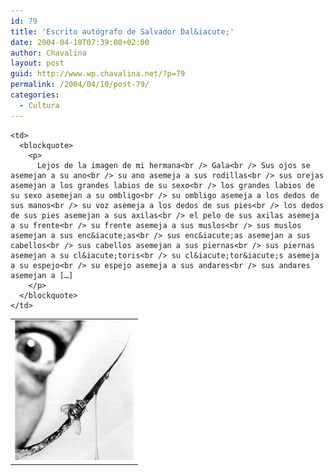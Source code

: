 ```yaml
---
id: 79
title: 'Escrito autógrafo de Salvador Dal&iacute;'
date: 2004-04-10T07:39:08+02:00
author: Chavalina
layout: post
guid: http://www.wp.chavalina.net/?p=79
permalink: /2004/04/10/post-79/
categories:
  - Cultura
---
```

<table  border="0">
  <tr valign="middle">
    <td align="right">
      <img src="/imagenes/fotos/dali.jpg" width="190" height="224" />
    </td>
    
    <td>
      <blockquote>
        <p>
          Lejos de la imagen de mi hermana<br /> Gala<br /> Sus ojos se asemejan a su ano<br /> su ano asemeja a sus rodillas<br /> sus orejas asemejan a los grandes labios de su sexo<br /> los grandes labios de su sexo asemejan a su ombligo<br /> su ombligo asemeja a los dedos de sus manos<br /> su voz asemeja a los dedos de sus pies<br /> los dedos de sus pies asemejan a sus axilas<br /> el pelo de sus axilas asemeja a su frente<br /> su frente asemeja a sus muslos<br /> sus muslos asemejan a sus enc&iacute;as<br /> sus enc&iacute;as asemejan a sus cabellos<br /> sus cabellos asemejan a sus piernas<br /> sus piernas asemejan a su cl&iacute;toris<br /> su cl&iacute;tor&iacute;s asemeja a su espejo<br /> su espejo asemeja a sus andares<br /> sus andares asemejan a […]
        </p>
      </blockquote>
    </td>
  </tr>
</table>